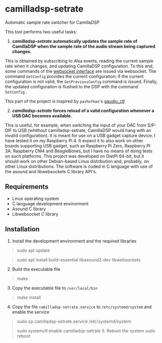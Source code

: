 # camilladsp-setrate
Automatic sample rate switcher for CamillaDSP


This tool performs two useful tasks:
1. **_camilladsp-setrate_ automatically updates the sample rate of CamillaDSP when the sample rate of the audio stream being captured changes.**

This is obtained by subscribing to Alsa events, reading the current sample rate when it changes, and updating CamillaDSP configuration. To this end, some commands of the [websocket interface]( https://github.com/HEnquist/camilladsp/blob/master/websocket.md) are issued via websocket. The command `GetConfig` provides the current configuration; if the current configuration is not valid, the `GetPreviousConfig` command is issued. Finally, the updated configuration is flushed to the DSP with the command `SetConfig` .

This part of the project is inspired by `pavhofman`'s [gaudio_ctl](https://github.com/pavhofman/gaudio_ctl)

2. **_camilladsp-setrate_ forces reload of a valid configuration whenever a USB DAC becomes available.**

This is useful, for example, when switching the input of your DAC from S/P-DIF to USB (whithout camilladsp-setrate, CamillaDSP would hang with an invalid configuration).
It is meant for use on a USB gadget capture device. I have tested it on my Raspberry Pi 4. It expect it to also work on other boards supporting USB gadget, such as Raspberry Pi Zero, Raspberry PI 3A. Raspberry CM4 and BeagleBones, but I have no means of doing tests on such platforms.
This project was developed on DietPi 64-bit, but it should work on other Debian-based Linux distribution and, probably, on other Linux distributions.
The software is coded in C language with use of the asound and libwebsockets C library API's.
## Requirements
- Linux operating system
- C language development environment
- Asound C library
- Libwebsocket C library
## Installation
1. Install the development environment and the required libraries
> sudo apt update

> sudo apt install build-essential libasound2-dev libwebsockets
2. Build the executable file
>make
3. Copy the executable file to `/usr/local/bin`
> make install
4. Copy the file `camilladsp-setrate.service` to `/etc/systemd/system` and enable the service
> sudo cp camilladsp-setrate.service /etc/systemd/system
> 
> sudo systemctl enable camilladsp-setrate
> 5. Reboot the system
> sudo reboot
